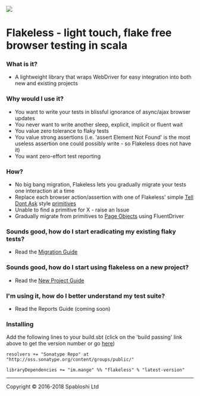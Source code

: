 <a href="https://travis-ci.org/alltonp/flakeless" target="_blank"><img src="https://travis-ci.org/alltonp/flakeless.png?branch=master"></a>

# Flakeless - light touch, flake free browser testing in scala

### What is it?
- A lightweight library that wraps WebDriver for easy integration into both new and existing projects

### Why would I use it?
- You want to write your tests in blissful ignorance of async/ajax browser updates
- You never want to write another sleep, explicit, implicit or fluent wait
- You value zero tolerance to flaky tests
- You value strong assertions (i.e. 'assert Element Not Found' is the most useless assertion one could possibly write - so Flakeless does not have it)
- You want zero-effort test reporting

### How?
- No big bang migration, Flakeless lets you gradually migrate your tests one interaction at a time
- Replace each browser action/assertion with one of Flakeless' simple [Tell Dont Ask](https://martinfowler.com/bliki/TellDontAsk.html) style [primitives](src/main/scala/im/mange/flakeless/)
- Unable to find a primitive for X - raise an Issue
- Gradually migrate from primitives to [Page Objects](https://martinfowler.com/bliki/PageObject.html) using FluentDriver

### Sounds good, how do I start eradicating my existing flaky tests?
- Read the [Migration Guide](src/example/scala/im/mange/flakeless/examples/MigrationGuide.scala)

### Sounds good, how do I start using flakeless on a new project?
- Read the [New Project Guide](src/example/scala/im/mange/flakeless/examples/NewProjectGuide.scala)

### I'm using it, how do I better understand my test suite?
- Read the Reports Guide (coming soon)


### Installing

Add the following lines to your build.sbt (click on the 'build passing' link above to get the version number or go [here](http://search.maven.org/#search%7Cga%7C1%7Cg%3A%22im.mange%22))

    resolvers += "Sonatype Repo" at "http://oss.sonatype.org/content/groups/public/"

    libraryDependencies += "im.mange" %% "flakeless" % "latest-version"



-----

Copyright © 2016-2018 Spabloshi Ltd
